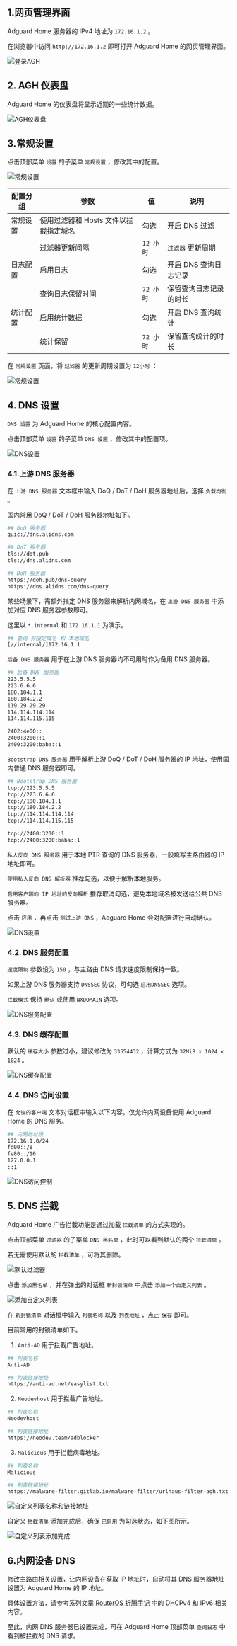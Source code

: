 ## 1.网页管理界面

Adguard Home 服务器的 IPv4 地址为 `172.16.1.2` 。  

在浏览器中访问 `http://172.16.1.2` 即可打开 Adguard Home 的网页管理界面。   

![登录AGH](img/p01/web_login.jpeg)

## 2. AGH 仪表盘

Adguard Home 的仪表盘将显示近期的一些统计数据。  

![AGH仪表盘](img/p01/web_dashboard.jpeg)

## 3.常规设置

点击顶部菜单 `设置` 的子菜单 `常规设置` ，修改其中的配置。  

![常规设置](img/p01/web_general_settings.jpeg)

|配置分组|参数|值|说明|
|--|--|--|--|
|常规设置|使用过滤器和 Hosts 文件以拦截指定域名|勾选|开启 DNS 过滤|
||过滤器更新间隔|`12 小时`|`过滤器` 更新周期|
|日志配置|启用日志|勾选|开启 DNS 查询日志记录|
||查询日志保留时间|`72 小时`|保留查询日志记录的时长|
|统计配置|启用统计数据|勾选|开启 DNS 查询统计|
||统计保留|`72 小时`|保留查询统计的时长|

在 `常规设置` 页面，将 `过滤器` 的更新周期设置为 `12小时` ：

![常规设置](img/p01/web_general_logs_settings.jpeg)

## 4. DNS 设置

`DNS 设置` 为 Adguard Home 的核心配置内容。  

点击顶部菜单 `设置` 的子菜单 `DNS 设置` ，修改其中的配置项。  

![DNS设置](img/p01/web_dns_settings.jpeg)

### 4.1.上游 DNS 服务器

在 `上游 DNS 服务器` 文本框中输入 DoQ / DoT / DoH 服务器地址后，选择 `负载均衡` 。  

国内常用 DoQ / DoT / DoH 服务器地址如下。  

```bash
## DoQ 服务器
quic://dns.alidns.com

## DoT 服务器
tls://dot.pub
tls://dns.alidns.com

## DoH 服务器
https://doh.pub/dns-query
https://dns.alidns.com/dns-query
```

某些场景下，需额外指定 DNS 服务器来解析内网域名，在 `上游 DNS 服务器` 中添加对应 DNS 服务器参数即可。  

这里以 `*.internal` 和 `172.16.1.1` 为演示。  

```bash
## 查询 非限定域名 和 本地域名
[//internal/]172.16.1.1
```

`后备 DNS 服务器` 用于在上游 DNS 服务器均不可用时作为备用 DNS 服务器。  

```bash
## 后备 DNS 服务器
223.5.5.5
223.6.6.6
180.184.1.1
180.184.2.2
119.29.29.29
114.114.114.114
114.114.115.115

2402:4e00::
2400:3200::1
2400:3200:baba::1
```

`Bootstrap DNS 服务器` 用于解析上游 DoQ / DoT / DoH 服务器的 IP 地址，使用国内普通 DNS 服务器即可。  

```bash
## Bootstrap DNS 服务器
tcp://223.5.5.5
tcp://223.6.6.6
tcp://180.184.1.1
tcp://180.184.2.2
tcp://114.114.114.114
tcp://114.114.115.115

tcp://2400:3200::1
tcp://2400:3200:baba::1
```

`私人反向 DNS 服务器` 用于本地 PTR 查询的 DNS 服务器，一般填写主路由器的 IP 地址即可。  

`使用私人反向 DNS 解析器` 推荐勾选，以便于解析本地服务。  

`启用客户端的 IP 地址的反向解析` 推荐取消勾选，避免本地域名被发送给公共 DNS 服务器。  

点击 `应用` ，再点击 `测试上游 DNS` ，Adguard Home 会对配置进行自动确认。  

![DNS设置](img/p01/web_dns_all_kind.jpeg)

### 4.2. DNS 服务配置

`速度限制` 参数设为 `150` ，与主路由 DNS 请求速度限制保持一致。  

如果上游 DNS 服务器支持 `DNSSEC` 协议，可勾选 `启用DNSSEC` 选项。  

`拦截模式` 保持 `默认` 或使用 `NXDOMAIN` 选项。  

![DNS服务配置](img/p01/web_dns_service.jpeg)

### 4.3. DNS 缓存配置

默认的 `缓存大小` 参数过小，建议修改为 `33554432` ，计算方式为 `32MiB x 1024 x 1024` 。  

![DNS缓存配置](img/p01/web_dns_cache.jpeg)

### 4.4. DNS 访问设置

在 `允许的客户端` 文本对话框中输入以下内容，仅允许内网设备使用 Adguard Home 的 DNS 服务。  

```bash
## 内网地址段
172.16.1.0/24
fd00::/8
fe80::/10
127.0.0.1
::1
```

![DNS访问控制](img/p01/web_dns_acl.jpeg)

## 5. DNS 拦截

Adguard Home 广告拦截功能是通过加载 `拦截清单` 的方式实现的。  

点击顶部菜单 `过滤器` 的子菜单 `DNS 黑名单` ，此时可以看到默认的两个 `拦截清单` 。  

若无需使用默认的 `拦截清单` ，可将其删除。  

![默认过滤器](img/p01/web_default_block_hosts.jpeg)

点击 `添加黑名单` ，并在弹出的对话框 `新封锁清单` 中点击 `添加一个自定义列表` 。  

![添加自定义列表](img/p01/web_add_custom_hosts_list.jpeg)

在 `新封锁清单` 对话框中输入 `列表名称` 以及 `列表地址` ，点击 `保存` 即可。  

目前常用的封锁清单如下。  

1. `Anti-AD` 用于拦截广告地址。  

```bash
## 列表名称
Anti-AD

## 列表链接地址
https://anti-ad.net/easylist.txt
```

2. `Neodevhost` 用于拦截广告地址。  

```bash
## 列表名称
Neodevhost

## 列表链接地址
https://neodev.team/adblocker
```

3. `Malicious` 用于拦截病毒地址。  

```bash
## 列表名称
Malicious

## 列表链接地址
https://malware-filter.gitlab.io/malware-filter/urlhaus-filter-agh.txt
```

![自定义列表名称和链接地址](img/p01/web_custom_hosts_list_url.jpeg)

自定义 `拦截清单` 添加完成后，确保 `已启用` 为勾选状态，如下图所示。  

![自定义列表添加完成](img/p01/web_custom_hosts_list_done.jpeg)

## 6.内网设备 DNS

修改主路由相关设置，让内网设备在获取 IP 地址时，自动将其 DNS 服务器地址设置为 Adguard Home 的 IP 地址。  

具体设置方法，请参考系列文章 [RouterOS 折腾手记](https://gitee.com/callmer/routeros_toss_notes) 中的 DHCPv4 和 IPv6 相关内容。  

至此，内网 DNS 服务器已设置完成，可在 Adguard Home 顶部菜单 `查询日志` 中看到被拦截的 DNS 请求。  
